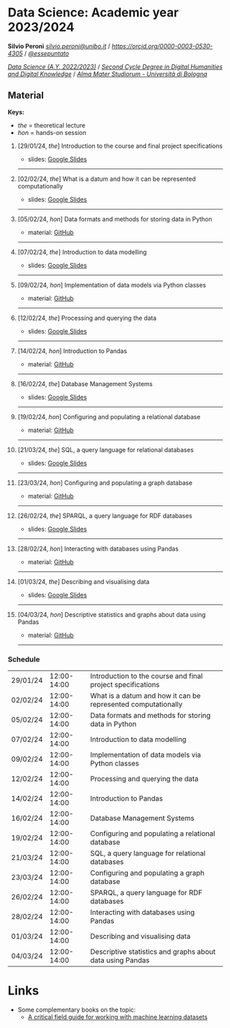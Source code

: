 # Data Science: Academic year 2023/2024

__Silvio Peroni__  _[silvio\.peroni@unibo\.it](mailto:silvio.peroni@unibo.it)_ / _[https://orcid\.org/0000\-0003\-0530\-4305](https://orcid.org/0000-0003-0530-4305)_ / _[@essepuntato](https://twitter.com/essepuntato)_

_[Data Science \(A\.Y\. 2022/2023\)](https://www.unibo.it/en/teaching/course-unit-catalogue/course-unit/2023/467046)_ / _[Second Cycle Degree in Digital Humanities and Digital Knowledge](https://corsi.unibo.it/2cycle/DigitalHumanitiesKnowledge)_ / _[Alma Mater Studiorum \- Università di Bologna](http://www.unibo.it/en)_

## Material

**Keys:**

- _the_ = theoretical lecture
- _hon_ = hands-on session

1. [29/01/24, *the*] Introduction to the course and final project specifications
   - slides: [Google Slides](https://docs.google.com/presentation/d/1BxXC3jrVAPsZs8IRdh33ljbMMkfFvvVD8DzHlvJp-yw/edit?usp=sharing)
   <hr />

2. [02/02/24, *the*] What is a datum and how it can be represented computationally
   - slides: [Google Slides](https://docs.google.com/presentation/d/174Mcbd9hHrWboYr3PaIUzn4qxWbB70HoVCwwZ7BMAZk/edit?usp=sharing)
   <hr />

3. [05/02/24, *hon*] Data formats and methods for storing data in Python
   - material: [GitHub](https://github.com/comp-data/2023-2024/tree/main/docs/handson/01)
   <hr />

4. [07/02/24, *the*] Introduction to data modelling
   - slides: [Google Slides](https://docs.google.com/presentation/d/1HQ70N95O-5kj1QfMCmdpicwpEH0KUWir8awmw0W2s1g/edit?usp=sharing)
   <hr />

5. [09/02/24, *hon*] Implementation of data models via Python classes
   - material: [GitHub](https://github.com/comp-data/2023-2024/tree/main/docs/handson/02)
   <hr />

6. [12/02/24, *the*] Processing and querying the data
   - slides: [Google Slides](https://docs.google.com/presentation/d/1Ykft-hlD2HbREdumEYVcqrX7m2wHQHTng64yQkgCyDo/edit?usp=sharing)
   <hr />

7. [14/02/24, *hon*] Introduction to Pandas
   - material: [GitHub](https://github.com/comp-data/2023-2024/tree/main/docs/handson/03)
   <hr />

8. [16/02/24, *the*] Database Management Systems
   - slides: [Google Slides](https://docs.google.com/presentation/d/1am-9--0m2NJCs7VjtOxRnCL-H3CnFDzJ-ECXb6mRy3k/edit?usp=sharing)
   <hr />

9. [19/02/24, *hon*] Configuring and populating a relational database
   - material: [GitHub](https://github.com/comp-data/2023-2024/tree/main/docs/handson/04)
   <hr />

10. [21/03/24, *the*] SQL, a query language for relational databases
    - slides: [Google Slides](https://docs.google.com/presentation/d/1uRS3fyLymSaOp0GI5juueFbXebFsLkISpUeVt9Gsh-E/edit?usp=sharing)
    <hr />

11. [23/03/24, *hon*] Configuring and populating a graph database
    - material: [GitHub](https://github.com/comp-data/2023-2024/tree/main/docs/handson/05)
    <hr />

12. [26/02/24, *the*] SPARQL, a query language for RDF databases
    - slides: [Google Slides](https://docs.google.com/presentation/d/1ZbFRFF-y0Vr1byG9QMl88mVIdd2BurLjg0BMiNs8h5g/edit?usp=sharing)
    <hr />

13. [28/02/24, *hon*] Interacting with databases using Pandas
    - material: [GitHub](https://github.com/comp-data/2023-2024/tree/main/docs/handson/06)
    <hr />

14. [01/03/24, *the*] Describing and visualising data
    - slides: [Google Slides](https://docs.google.com/presentation/d/11Vp1ZC15XPdyObt7REg_bUOUyLKIqSIymHvM-KrPINI/edit?usp=sharing)
    <hr />

15. [04/03/24, *hon*] Descriptive statistics and graphs about data using Pandas
    - material: [GitHub](https://github.com/comp-data/2023-2024/tree/main/docs/handson/07)
    <hr />


### Schedule

<table>
  <tr><td>29/01/24</td><td>12:00-14:00</td><td>Introduction to the course and final project specifications</td></tr>
  <tr><td>02/02/24</td><td>12:00-14:00</td><td>What is a datum and how it can be represented computationally</td></tr>
  <tr><td>05/02/24</td><td>12:00-14:00</td><td>Data formats and methods for storing data in Python</td></tr>
  <tr><td>07/02/24</td><td>12:00-14:00</td><td>Introduction to data modelling</td></tr>
  <tr><td>09/02/24</td><td>12:00-14:00</td><td>Implementation of data models via Python classes</td></tr>
  <tr><td>12/02/24</td><td>12:00-14:00</td><td>Processing and querying the data</td></tr>
  <tr><td>14/02/24</td><td>12:00-14:00</td><td>Introduction to Pandas</td></tr>
  <tr><td>16/02/24</td><td>12:00-14:00</td><td>Database Management Systems</td></tr>
  <tr><td>19/02/24</td><td>12:00-14:00</td><td>Configuring and populating a relational database</td></tr>
  <tr><td>21/03/24</td><td>12:00-14:00</td><td>SQL, a query language for relational databases</td></tr>
  <tr><td>23/03/24</td><td>12:00-14:00</td><td>Configuring and populating a graph database</td></tr>
  <tr><td>26/02/24</td><td>12:00-14:00</td><td>SPARQL, a query language for RDF databases</td></tr>
  <tr><td>28/02/24</td><td>12:00-14:00</td><td>Interacting with databases using Pandas</td></tr>
  <tr><td>01/03/24</td><td>12:00-14:00</td><td>Describing and visualising data</td></tr>
  <tr><td>04/03/24</td><td>12:00-14:00</td><td>Descriptive statistics and graphs about data using Pandas</td></tr>
</table>


# Links

- Some complementary books on the topic:
  * [A critical field guide for working with machine learning datasets](https://knowingmachines.org/critical-field-guide)
